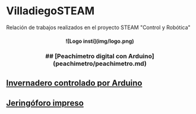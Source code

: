# VilladiegoSTEAM
Relación de trabajos realizados en el proyecto STEAM "Control y Robótica"
<h4 align="center">
![Logo insti](img/logo.png)
</h4>
<h3 align="center">
## [Peachímetro digital con Arduino](peachimetro/peachimetro.md)

## [Invernadero controlado por Arduino](invernadero/invernadero.md)

## [Jeringóforo impreso](jeringoforo/jeringoforo.md)
</h3>
